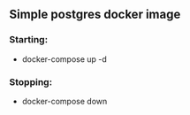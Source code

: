 ## Simple postgres docker image

### Starting:
* docker-compose up -d

### Stopping:
* docker-compose down
